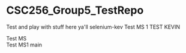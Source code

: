 # CSC256_Group5_TestRepo
Test and play with stuff here ya'll
selenium-kev
Test MS  1
TEST KEVIN

Test MS  
Test MS1
main
